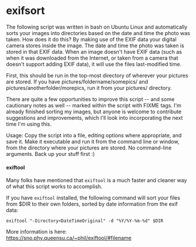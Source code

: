 # exifsort

The following script was written in bash on Ubuntu Linux and automatically sorts your images into directories based on the date and time the photo was taken. How does it do this? By making use of the EXIF data your digital camera stores inside the image. The date and time the photo was taken is stored in that EXIF data. When an image doesn't have EXIF data (such as when it was downloaded from the Internet, or taken from a camera that doesn't support adding EXIF data), it will use the files last-modified time.

First, this should be run in the top-most directory of wherever your pictures are stored. If you have pictures/foldername/somepics/ and pictures/anotherfolder/morepics, run it from your pictures/ directory.

There are quite a few opportunities to improve this script -- and some cautionary notes as well -- marked within the script with FIXME tags. I'm already finished sorting my images, but anyone is welcome to contribute suggestions and improvements, which I'll look into incorporating the next time I'm using this.

Usage: Copy the script into a file, editing options where appropriate, and save it. Make it executable and run it from the command line or window, from the directory where your pictures are stored. No command-line arguments. Back up your stuff first :)

#### exiftool

Many folks have mentioned that `exiftool` is a much faster and cleaner way of what this script works to accomplish. 

If you have `exiftool` installed, the following command will sort your files from $DIR to their own folders, sorted by date information from the exif data:

```
exiftool "-Directory<DateTimeOriginal" -d "%Y/%Y-%m-%d" $DIR
```

More information is here: https://sno.phy.queensu.ca/~phil/exiftool/#filename
